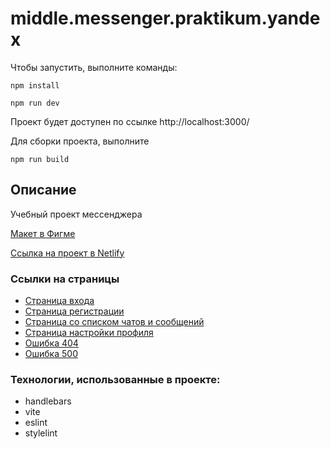 
# middle.messenger.praktikum.yandex


Чтобы запустить, выполните команды:

```npm install```

```npm run dev```

Проект будет доступен по ссылке http://localhost:3000/

Для сборки проекта, выполните

```npm run build```

## Описание

Учебный проект мессенджера 


[Макет в Фигме](https://www.figma.com/file/QmEVfUy3Neyi8UzEXo7mkr/Chat-Yandex-Praktikum?type=design&node-id=0-1&mode=design&t=CFFaV6FCCBeBAGlS-0)

[Ссылка на проект в Netlify](https://effervescent-bombolone-3b0c43.netlify.app/src/pages/login/index.html)

### Ссылки на страницы

- [Страница входа](https://voluble-muffin-436681.netlify.app/src/pages/login/)
- [Страница регистрации](https://voluble-muffin-436681.netlify.app/src/pages/signup/)
- [Страница со списком чатов и сообщений](https://voluble-muffin-436681.netlify.app/src/pages/chat/)
- [Страница настройки профиля](https://voluble-muffin-436681.netlify.app/src/pages/profile/)
- [Ошибка 404](https://voluble-muffin-436681.netlify.app/src/pages/error/)
- [Ошибка 500](https://voluble-muffin-436681.netlify.app/src/pages/error/#500)

### Технологии, использованные в проекте:

- handlebars
- vite
- eslint
- stylelint

